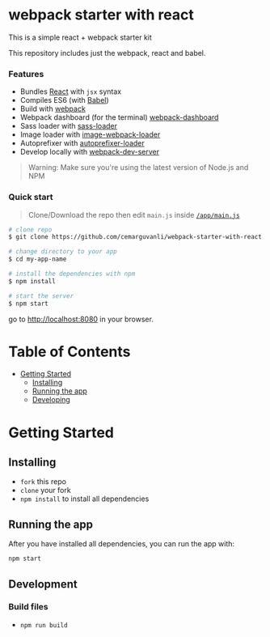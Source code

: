 # webpack starter with react

This is a simple react + webpack starter kit

This repository includes just the webpack, react and babel.


### Features

* Bundles [React](https://facebook.github.io/react/) with `jsx` syntax
* Compiles ES6 (with [Babel](https://babeljs.io/))
* Build with [webpack](https://webpack.github.io/)
* Webpack dashboard (for the terminal) [webpack-dashboard](https://github.com/FormidableLabs/webpack-dashboard)
* Sass loader with [sass-loader](https://github.com/jtangelder/sass-loader)
* Image loader with [image-webpack-loader](https://github.com/tcoopman/image-webpack-loader)
* Autoprefixer with [autoprefixer-loader](https://github.com/passy/autoprefixer-loader)
* Develop locally with [webpack-dev-server](http://webpack.github.io/docs/webpack-dev-server.html)

>Warning: Make sure you're using the latest version of Node.js and NPM

### Quick start

> Clone/Download the repo then edit `main.js` inside [`/app/main.js`](/app/main.js)

```bash
# clone repo
$ git clone https://github.com/cemarguvanli/webpack-starter-with-react my-app-name

# change directory to your app
$ cd my-app-name

# install the dependencies with npm
$ npm install

# start the server
$ npm start
```

go to [http://localhost:8080](http://localhost:8080) in your browser.

# Table of Contents

* [Getting Started](#getting-started)
    * [Installing](#installing)
    * [Running the app](#running-the-app)
    * [Developing](#developing)

# Getting Started

## Installing

* `fork` this repo
* `clone` your fork
* `npm install` to install all dependencies

## Running the app

After you have installed all dependencies, you can run the app with:
```bash
npm start
```

## Development

### Build files

* `npm run build`
